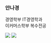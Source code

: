 ### 안나경

경영학부 IT경영학과<br />
이커머스학부 복수전공

<a href="https://instagram.com/ahnnakyung?igshid=MmIzYWVlNDQ5Yg=="></a>
<img src="https://i.postimg.cc/qBnJ2k1D/image.jpg">
<img src="https://i.postimg.cc/6QSRSWJ4/image.jpg">

